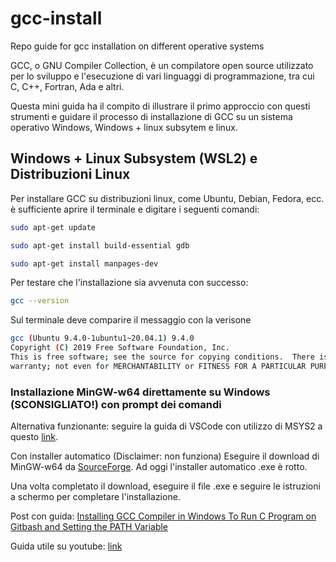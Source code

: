 # gcc-install
Repo guide for gcc installation on different operative systems

GCC, o GNU Compiler Collection, è un compilatore open source utilizzato per lo sviluppo e l'esecuzione di vari linguaggi di programmazione, tra cui C, C++, Fortran, Ada e altri. 

Questa mini guida ha il compito di illustrare il primo approccio con questi strumenti e guidare il processo di installazione di GCC su un sistema operativo Windows, Windows + linux subsytem e linux.

## Windows + Linux Subsystem (WSL2) e Distribuzioni Linux 

Per installare GCC su distribuzioni linux, come Ubuntu, Debian, Fedora, ecc. è sufficiente aprire il terminale e digitare i seguenti comandi:


```bash
sudo apt-get update
```
```bash
sudo apt-get install build-essential gdb
```
```bash
sudo apt-get install manpages-dev
```
Per testare che l'installazione sia avvenuta con successo:

```bash
gcc --version
```
Sul terminale deve comparire il messaggio con la verisone

```bash
gcc (Ubuntu 9.4.0-1ubuntu1~20.04.1) 9.4.0
Copyright (C) 2019 Free Software Foundation, Inc.
This is free software; see the source for copying conditions.  There is NO
warranty; not even for MERCHANTABILITY or FITNESS FOR A PARTICULAR PURPOSE.
```

### Installazione MinGW-w64 direttamente su Windows (SCONSIGLIATO!) con prompt dei comandi

Alternativa funzionante: seguire la guida di VSCode con utilizzo di MSYS2 a questo [link](https://code.visualstudio.com/docs/cpp/config-mingw).


Con installer automatico (Disclaimer: non funziona)
Eseguire il download di MinGW-w64 da [SourceForge](https://sourceforge.net/projects/mingw-w64/).
Ad oggi l'installer automatico .exe è rotto.
 
Una volta completato il download, eseguire il file .exe e seguire le istruzioni a schermo per completare l'installazione.

Post con guida: [Installing GCC Compiler in Windows To Run C Program on Gitbash and Setting the PATH Variable](https://www.linkedin.com/pulse/installing-gcc-compiler-windows-run-c-program-gitbash-david-michael/)

Guida utile su youtube: [link](https://www.youtube.com/watch?v=FEeFG9OR-QU)

